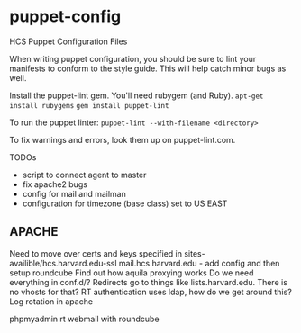 puppet-config
=============

HCS Puppet Configuration Files

When writing puppet configuration, you should be sure to lint your manifests to conform to the style guide. This will help catch minor bugs as well.

Install the puppet-lint gem. You'll need rubygem (and Ruby).
`apt-get install rubygems`
`gem install puppet-lint`

To run the puppet linter:
`puppet-lint --with-filename <directory>`

To fix warnings and errors, look them up on puppet-lint.com.

TODOs
- script to connect agent to master
- fix apache2 bugs
- config for mail and mailman
- configuration for timezone (base class) set to US EAST

APACHE
----
Need to move over certs and keys specified in sites-availible/hcs.harvard.edu-ssl
mail.hcs.harvard.edu - add config and then setup roundcube
Find out how aquila proxying works
Do we need everything in conf.d/?
Redirects go to things like lists.harvard.edu. There is no vhosts for that?
RT authentication uses ldap, how do we get around this?
Log rotation in apache

phpmyadmin
rt
webmail with roundcube

